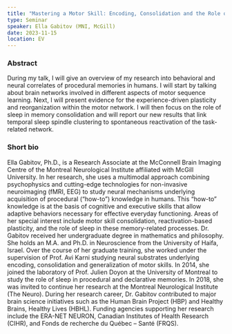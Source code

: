 ```yaml
---
title: "Mastering a Motor Skill: Encoding, Consolidation and the Role of Sleep"
type: Seminar
speaker: Ella Gabitov (MNI, McGill)
date: 2023-11-15
location: EV
---
```


### Abstract

During my talk, I will give an overview of my research into behavioral and neural correlates of procedural memories in humans. I will start by talking about brain networks involved in different aspects of motor sequence learning. Next, I will present evidence for the experience-driven plasticity and reorganization within the motor network. I will then focus on the role of sleep in memory consolidation and will report our new results that link temporal sleep spindle clustering to spontaneous reactivation of the task-related network.
 

### Short bio

Ella Gabitov, Ph.D., is a Research Associate at the McConnell Brain Imaging Centre of the Montreal Neurological Institute affiliated with McGill University. In her research, she uses a multimodal approach combining psychophysics and cutting-edge technologies for non-invasive neuroimaging (fMRI, EEG) to study neural mechanisms underlying acquisition of procedural (“how-to”) knowledge in humans. This “how-to” knowledge is at the basis of cognitive and executive skills that allow adaptive behaviors necessary for effective everyday functioning. Areas of her special interest include motor skill consolidation, reactivation-based plasticity, and the role of sleep in these memory-related processes.
Dr. Gabitov received her undergraduate degree in mathematics and philosophy. She holds an M.A. and Ph.D. in Neuroscience from the University of Haifa, Israel. Over the course of her graduate training, she worked under the supervision of Prof. Avi Karni studying neural substrates underlying encoding, consolidation and generalization of motor skills. In 2014, she joined the laboratory of Prof. Julien Doyon at the University of Montreal to study the role of sleep in procedural and declarative memories. In 2018, she was invited to continue her research at the Montreal Neurological Institute (The Neuro). During her research career, Dr. Gabitov contributed to major brain science initiatives such as the Human Brain Project (HBP) and Healthy Brains, Healthy Lives (HBHL). Funding agencies supporting her research include the ERA-NET NEURON, Canadian Institutes of Health Research (CIHR), and Fonds de recherche du Québec – Santé (FRQS).